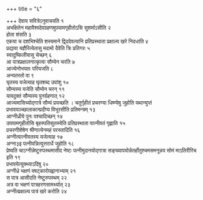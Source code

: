 +++
title = "६"

+++
देवाय सवित्रेऽनुवाचयति १  
अभक्षितेन महावैश्वदेवग्रहणमुपयामगृहीतोऽसि सुशर्माऽसीति २  
होता शंसति ३  
एकया च दशभिश्चेति शस्यमाने द्व्दिदेवत्यानि प्रतिप्रस्थाता प्रक्षाल्य खरे निदधाति ४  
प्रद्यावा यज्ञैरित्येतासु मदामो दैवेति त्रिः प्रतिगरः ५  
स्वादुष्किलीयासु चेच्छन् ६  
आ पात्रप्रक्षालनात्कृत्वा सौम्येन चरति ७  
आज्येनोभयतः परियजति ८  
अन्यतरतो वा ९  
घृतस्य यजेत्याह घृतशब्द उपांशु १०  
सौम्यस्य यजेति सौम्येन चरन् ११  
यावदुक्तं सौम्यस्य पुनर्ग्रहणात् १२  
आज्यमासिच्योद्गात्रे सौम्यं प्रयच्छति । चतुर्गृहीतं प्रचरण्या धिष्ण्येषु जुहोति यथान्युप्तं प्रभावयञ्च्छालाकान्प्रदीप्य विभूरसीति प्रतिमन्त्रम् १३  
आग्नीध्रीये पुनः पश्चादिच्छन् १४  
उपयामगृहीतोसि बृहस्पतिसुतस्येति प्रतिप्रस्थाता पात्नीवतं गृह्णाति १५  
प्रचरणीशेषेण श्रीणात्येनमहं परस्तादिति १६  
अग्नीत्पात्नीवतस्य यजेत्याह १७  
अग्ना३इ पत्नीवन्नित्युत्तरार्धे जुहोति १८  
प्रेष्यति चाऽग्नीन्नेष्टुरुपस्थमासीद नेष्टः पत्नीमुदानयोद्गात्रा सङ्ख्यापयोन्नेतर्होतुश्चमसमनून्नय सोमं माऽतिरीरिच इति १९  
प्रभावयेत्युक्थ्याऽदिषु २०  
अग्नीध्रे भक्षणं वषट्कारोपह्वानाभ्याम् २१  
स पात्र आसीदति नेष्टुरुपस्थम् २२  
अत्र वा भक्षणं पात्रहरणसामर्थ्यात् २३  
अग्नीत्प्रक्षाल्य पात्रं खरे करोति २४  
